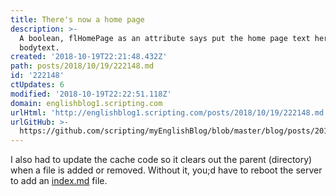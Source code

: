```yaml
---
title: There's now a home page
description: >-
  A boolean, flHomePage as an attribute says put the home page text here in the
  bodytext.
created: '2018-10-19T22:21:48.432Z'
path: posts/2018/10/19/222148.md
id: '222148'
ctUpdates: 6
modified: '2018-10-19T22:22:51.118Z'
domain: englishblog1.scripting.com
urlHtml: 'http://englishblog1.scripting.com/posts/2018/10/19/222148.md'
urlGitHub: >-
  https://github.com/scripting/myEnglishBlog/blob/master/blog/posts/2018/10/19/222148.md
---
```

I also had to update the cache code so it clears out the parent (directory) when a file is added or removed. Without it, you;d have to reboot the server to add an [<span data-auto-link="true" data-href="http://index.md">index.md</span>](http://index.md) file.